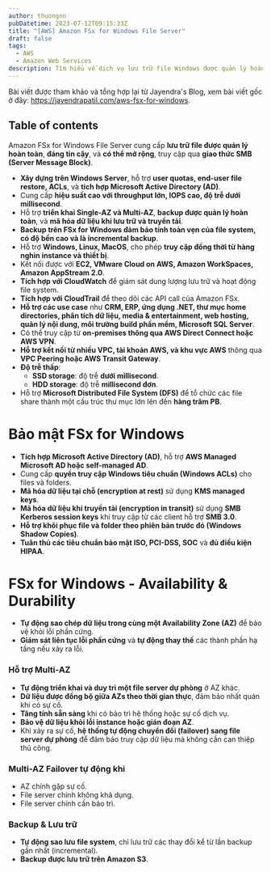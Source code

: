 ```yaml
---
author: thuongnn
pubDatetime: 2023-07-12T09:15:33Z
title: "[AWS] Amazon FSx for Windows File Server"
draft: false
tags:
  - AWS
  - Amazon Web Services
description: Tìm hiểu về dịch vụ lưu trữ file Windows được quản lý hoàn toàn bởi AWS, tương thích với Windows.
---
```


Bài viết được tham khảo và tổng hợp lại từ Jayendra's Blog, xem bài viết gốc ở đây: https://jayendrapatil.com/aws-fsx-for-windows.

## Table of contents

Amazon FSx for Windows File Server cung cấp **lưu trữ file được quản lý hoàn toàn**, **đáng tin cậy**, và **có thể mở rộng**, truy cập qua **giao thức SMB (Server Message Block)**.

- **Xây dựng trên Windows Server**, hỗ trợ **user quotas, end-user file restore, ACLs**, và **tích hợp Microsoft Active Directory (AD)**.
- Cung cấp **hiệu suất cao với throughput lớn, IOPS cao, độ trễ dưới millisecond**.
- Hỗ trợ **triển khai Single-AZ và Multi-AZ**, **backup được quản lý hoàn toàn**, và **mã hóa dữ liệu khi lưu trữ và truyền tải**.
- **Backup trên FSx for Windows đảm bảo tính toàn vẹn của file system, có độ bền cao và là incremental backup**.
- Hỗ trợ **Windows, Linux, MacOS**, cho phép **truy cập đồng thời từ hàng nghìn instance và thiết bị**.
- Kết nối được với **EC2, VMware Cloud on AWS, Amazon WorkSpaces, Amazon AppStream 2.0**.
- **Tích hợp với CloudWatch** để giám sát dung lượng lưu trữ và hoạt động file system.
- **Tích hợp với CloudTrail** để theo dõi các API call của Amazon FSx.
- **Hỗ trợ các use case** như **CRM, ERP, ứng dụng .NET, thư mục home directories, phân tích dữ liệu, media & entertainment, web hosting, quản lý nội dung, môi trường build phần mềm, Microsoft SQL Server**.
- Có thể truy cập từ **on-premises thông qua AWS Direct Connect hoặc AWS VPN**.
- **Hỗ trợ kết nối từ nhiều VPC, tài khoản AWS, và khu vực AWS** thông qua **VPC Peering hoặc AWS Transit Gateway**.
- **Độ trễ thấp**:
  - **SSD storage**: độ trễ **dưới millisecond**.
  - **HDD storage**: độ trễ **millisecond đơn**.
- Hỗ trợ **Microsoft Distributed File System (DFS)** để tổ chức các file share thành một cấu trúc thư mục lớn lên đến **hàng trăm PB**.

# **Bảo mật FSx for Windows**

- **Tích hợp Microsoft Active Directory (AD)**, hỗ trợ **AWS Managed Microsoft AD hoặc self-managed AD**.
- Cung cấp **quyền truy cập Windows tiêu chuẩn (Windows ACLs)** cho files và folders.
- **Mã hóa dữ liệu tại chỗ (encryption at rest)** sử dụng **KMS managed keys**.
- **Mã hóa dữ liệu khi truyền tải (encryption in transit)** sử dụng **SMB Kerberos session keys** khi truy cập từ các client hỗ trợ **SMB 3.0**.
- **Hỗ trợ khôi phục file và folder theo phiên bản trước đó (Windows Shadow Copies)**.
- **Tuân thủ các tiêu chuẩn bảo mật ISO, PCI-DSS, SOC** và **đủ điều kiện HIPAA**.

# **FSx for Windows - Availability & Durability**

- **Tự động sao chép dữ liệu trong cùng một Availability Zone (AZ)** để bảo vệ khỏi lỗi phần cứng.
- **Giám sát liên tục lỗi phần cứng** và **tự động thay thế** các thành phần hạ tầng nếu xảy ra lỗi.

### **Hỗ trợ Multi-AZ**

- **Tự động triển khai và duy trì một file server dự phòng** ở AZ khác.
- **Dữ liệu được đồng bộ giữa AZs theo thời gian thực**, đảm bảo nhất quán khi có sự cố.
- **Tăng tính sẵn sàng** khi có bảo trì hệ thống hoặc sự cố dịch vụ.
- **Bảo vệ dữ liệu khỏi lỗi instance hoặc gián đoạn AZ**.
- Khi xảy ra sự cố, **hệ thống tự động chuyển đổi (failover) sang file server dự phòng** để đảm bảo truy cập dữ liệu mà không cần can thiệp thủ công.

### **Multi-AZ Failover tự động khi**

- AZ chính gặp sự cố.
- File server chính không khả dụng.
- File server chính cần bảo trì.

### **Backup & Lưu trữ**

- **Tự động sao lưu file system**, chỉ lưu trữ các thay đổi kể từ lần backup gần nhất (incremental).
- **Backup được lưu trữ trên Amazon S3**.
